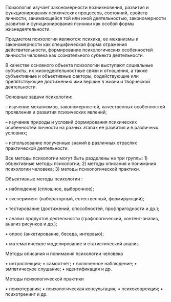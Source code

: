 Психология изучает закономерности возникновения, развития и функционирования психических процессов, состояний, свойств личности, занимающейся той или иной деятельностью, закономерности развития и функционирования психики как особой формы жизнедеятельности.

Предметом   психологии являются: психика, ее механизмы и закономерности как специфическая форма отражения действительности, формирование психологических особенностей личности человека как сознательного субъекта деятельности.

В качестве основного объекта   психологии выступают социальные субъекты, их жизнедеятельностные связи и отношения, а также субъективные и объективные факторы, содействующие или препятствующие достижению ими вершин в жизни и творческой деятельности.

Основные задачи  психологии:

– изучение механизмов, закономерностей, качественных особенностей проявления и развития психических явлений;

– изучение природы и условий формирования психических особенностей личности на разных этапах ее развития и в различных условиях;

– использование полученных знаний в различных отраслях практической деятельности.

Все методы психологии могут быть разделены на три группы: 1) объективные методы психологии; 2) методы описания и понимания психологии человека; 3) методы психологической практики.

Объективные методы психологии :

• наблюдение (сплошное, выборочное);

• эксперимент (лабораторный, естественный, формирующий);

• тестирование (достижений, способностей, профпригодности и др.);

• анализ продуктов деятельности (графологический, контент-анализ, анализ рисунков и др.);

• опрос (анкетирование, беседа, интервью);

• математическое моделирование и статистический анализ.

Методы описания и понимания психологии человека  

• интроспекция; • самоотчет; • включенное наблюдение; • эмпатическое слушание; • идентификация и др.

Методы психологической практики  

• психотерапия; • психологическая консультация; • психокоррекция; • психотренинг и др.